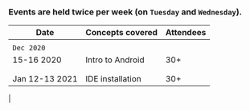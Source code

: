 ### Events are held twice per week (on `Tuesday` and `Wednesday`).

|     Date     |     Concepts covered    |    Attendees       |
|     ---      |           ---           |       ---          |
|              |                         |                    |
|  `Dec 2020`  |                         |                    |
|  15-16 2020  |    Intro to Android     |       30+          |
|              |                         |                    |
|              |                         |                    |
| Jan 12-13 2021   | IDE installation    |        30+         |
| 
